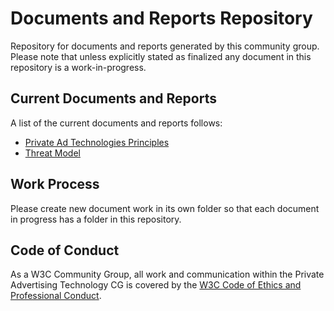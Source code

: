 # Documents and Reports Repository

Repository for documents and reports generated by this community group. Please note that unless explicitly stated as finalized any document in this repository is a work-in-progress. 

## Current Documents and Reports

A list of the current documents and reports follows:

* [Private Ad Technologies Principles](https://patcg.github.io/docs-and-reports/principles/)
* [Threat Model](https://github.com/patcg/docs-and-reports/blob/main/threat-model/Threat-Model-Draft-2022-08-09.md)

## Work Process

Please create new document work in its own folder so that each document in progress has a folder in this repository. 

## Code of Conduct

As a W3C Community Group, all work and communication within the Private Advertising Technology CG is covered by the [W3C Code of Ethics and Professional Conduct](https://www.w3.org/Consortium/cepc/).
